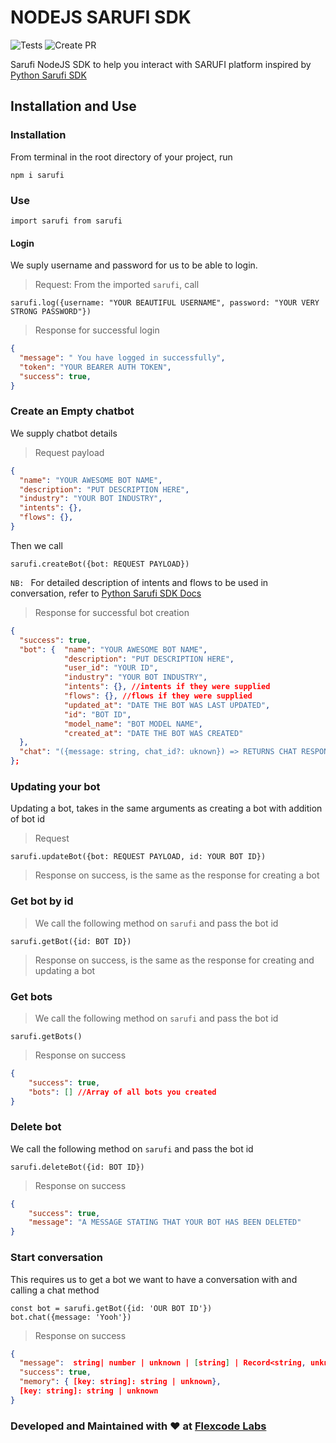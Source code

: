 # NODEJS SARUFI SDK

![Tests](https://github.com/flexcodelabs/sarufi/actions/workflows/release.yml?branch=develop)
![Create PR](https://github.com/flexcodelabs/sarufi/actions/workflows/pr.yml?branch=develop)

Sarufi NodeJS SDK to help you interact with SARUFI platform inspired by [Python Sarufi SDK](https://github.com/Neurotech-HQ/sarufi-python-sdk)

## Installation and Use

### Installation

From terminal in the root directory of your project, run

`npm i sarufi`

### Use

`import sarufi from sarufi`

#### Login

We suply username and password for us to be able to login.

> Request: From the imported `sarufi`, call

`sarufi.log({username: "YOUR BEAUTIFUL USERNAME", password: "YOUR VERY STRONG PASSWORD"})`

> Response for successful login

```JSON
{
  "message": " You have logged in successfully",
  "token": "YOUR BEARER AUTH TOKEN",
  "success": true,
}
```

### Create an Empty chatbot

We supply chatbot details

> Request payload

```JSON
{
  "name": "YOUR AWESOME BOT NAME",
  "description": "PUT DESCRIPTION HERE",
  "industry": "YOUR BOT INDUSTRY",
  "intents": {},
  "flows": {},
}
```

Then we call

`sarufi.createBot({bot: REQUEST PAYLOAD})`

`NB: ` For detailed description of intents and flows to be used in conversation, refer to [Python Sarufi SDK Docs](https://docs.sarufi.io/docs/Getting%20started%20/create-a-simple-chatbot#help-me-order-a-pizza-intent)

> Response for successful bot creation

```JSON
{
  "success": true,
  "bot": {  "name": "YOUR AWESOME BOT NAME",
            "description": "PUT DESCRIPTION HERE",
            "user_id": "YOUR ID",
            "industry": "YOUR BOT INDUSTRY",
            "intents": {}, //intents if they were supplied
            "flows": {}, //flows if they were supplied
            "updated_at": "DATE THE BOT WAS LAST UPDATED",
            "id": "BOT ID",
            "model_name": "BOT MODEL NAME",
            "created_at": "DATE THE BOT WAS CREATED"
  },
  "chat": "({message: string, chat_id?: uknown}) => RETURNS CHAT RESPONSE" //A callable method that starts a chat with your bot, it takes in a string message and optional chat ID
};
```

### Updating your bot

Updating a bot, takes in the same arguments as creating a bot with addition of bot id

> Request

`sarufi.updateBot({bot: REQUEST PAYLOAD, id: YOUR BOT ID})`

> Response on success, is the same as the response for creating a bot

### Get bot by id

> We call the following method on `sarufi` and pass the bot id

`sarufi.getBot({id: BOT ID})`

> Response on success, is the same as the response for creating and updating a bot

### Get bots

> We call the following method on `sarufi` and pass the bot id

`sarufi.getBots()`

> Response on success

```JSON
{
    "success": true,
    "bots": [] //Array of all bots you created
}

```

### Delete bot

We call the following method on `sarufi` and pass the bot id

`sarufi.deleteBot({id: BOT ID})`

> Response on success

```JSON
{
    "success": true,
    "message": "A MESSAGE STATING THAT YOUR BOT HAS BEEN DELETED"
}
```

### Start conversation

This requires us to get a bot we want to have a conversation with and calling a chat method

```JS
const bot = sarufi.getBot({id: 'OUR BOT ID'})
bot.chat({message: 'Yooh'})
```

> Response on success

```JSON
{
  "message":  string| number | unknown | [string] | Record<string, unknown> | [Record<string, unknown>],
  "success": true,
  "memory": { [key: string]: string | unknown},
  [key: string]: string | unknown
}
```

### Developed and Maintained with ❤️ at [Flexcode Labs](https://flexcodelabs.com)
